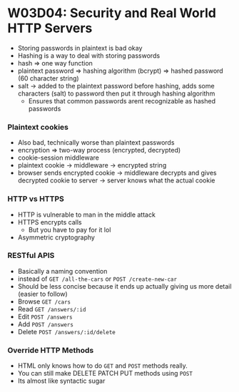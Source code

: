 # W03D04: Security and Real World HTTP Servers

- Storing passwords in plaintext is bad okay
- Hashing is a way to deal with storing passwords
- hash ⇒ one way function
- plaintext password ⇒ hashing algorithm (bcrypt) ⇒ hashed password (60 character string)
- salt → added to the plaintext password before hashing, adds some characters (salt) to password then put it through hashing algorithm
    - Ensures that common passwords arent recognizable as hashed passwords

### Plaintext cookies

- Also bad, technically worse than plaintext passwords
- encryption ⇒ two-way process (encrypted, decrypted)
- cookie-session middleware
- plaintext cookie → middleware → encrypted string
- browser sends encrypted cookie → middleware decrypts and gives decrypted cookie to server → server knows what the actual cookie

### HTTP vs HTTPS

- HTTP is vulnerable to man in the middle attack
- HTTPS encrypts calls
    - But you have to pay for it lol
- Asymmetric cryptography

### RESTful APIS

- Basically a naming convention
- instead of `GET /all-the-cars` or `POST /create-new-car`
- Should be less concise because it ends up actually giving us more detail (easier to follow)
- Browse `GET /cars`
- Read `GET /answers/:id`
- Edit `POST /answers`
- Add `POST /answers`
- Delete `POST /answers/:id/delete`

### Override HTTP Methods

- HTML only knows how to do `GET` and `POST` methods really.
- You can still make DELETE PATCH PUT methods using `POST`
- Its almost like syntactic sugar